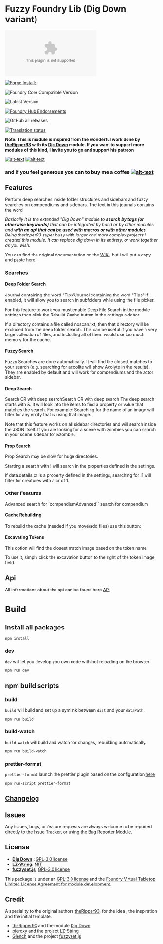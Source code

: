 # Fuzzy Foundry Lib (Dig Down variant)

![Latest Release Download Count](https://img.shields.io/github/downloads/p4535992/foundryvtt-fuzzy-foundry-lib/latest/module.zip?color=2b82fc&label=DOWNLOADS&style=for-the-badge)

[![Forge Installs](https://img.shields.io/badge/dynamic/json?label=Forge%20Installs&query=package.installs&suffix=%25&url=https%3A%2F%2Fforge-vtt.com%2Fapi%2Fbazaar%2Fpackage%2Ffuzzy-foundry-lib&colorB=006400&style=for-the-badge)](https://forge-vtt.com/bazaar#package=fuzzy-foundry-lib)

![Foundry Core Compatible Version](https://img.shields.io/badge/dynamic/json.svg?url=https%3A%2F%2Fraw.githubusercontent.com%2Fp4535992%2Ffoundryvtt-fuzzy-foundry-lib%2Fmaster%2Fsrc%2Fmodule.json&label=Foundry%20Version&query=$.compatibility.verified&colorB=orange&style=for-the-badge)

![Latest Version](https://img.shields.io/badge/dynamic/json.svg?url=https%3A%2F%2Fraw.githubusercontent.com%2Fp4535992%2Ffoundryvtt-fuzzy-foundry-lib%2Fmaster%2Fsrc%2Fmodule.json&label=Latest%20Release&prefix=v&query=$.version&colorB=red&style=for-the-badge)

[![Foundry Hub Endorsements](https://img.shields.io/endpoint?logoColor=white&url=https%3A%2F%2Fwww.foundryvtt-hub.com%2Fwp-json%2Fhubapi%2Fv1%2Fpackage%2Ffuzzy-foundry-lib%2Fshield%2Fendorsements&style=for-the-badge)](https://www.foundryvtt-hub.com/package/fuzzy-foundry-lib/)

![GitHub all releases](https://img.shields.io/github/downloads/p4535992/foundryvtt-fuzzy-foundry-lib/total?style=for-the-badge)

[![Translation status](https://weblate.foundryvtt-hub.com/widgets/fuzzy-foundry-lib/-/287x66-black.png)](https://weblate.foundryvtt-hub.com/engage/fuzzy-foundry-lib/)

**Note: This is module is inspired from the  wonderful work done by [theRipper93](https://theripper93.com/) with its [Dig Down](https://github.com/theripper93/fuzzy-foundry) module.
If you want to support more modules of this kind, I invite you to go and support his patreon**

[![alt-text](https://img.shields.io/badge/-Patreon-%23ff424d?style=for-the-badge)](https://www.patreon.com/theripper93) [![alt-text](https://img.shields.io/badge/-Discord-%235662f6?style=for-the-badge)](https://discord.gg/F53gBjR97G)

### and if you feel generous you can to buy me a coffee [![alt-text](https://img.shields.io/badge/-Patreon-%23ff424d?style=for-the-badge)](https://www.patreon.com/p4535992)


## Features

Perform deep searches inside folder structures and sidebars and fuzzy searches on compendiums and sidebars. The text in this journals contains the word

_Basically it is the extended "Dig Down" module to **search by tags (or otherwise keywords)** that can be integrated by hand or by other modules and **with an api that can be used with macros or with other modules**. Being theripper93 super busy with larger and more complex projects I created this module. It can replace dig down in its entirety, or work together as you wish._

You can find the original documentation on the [WIKI](https://api.theripper93.com/modulewiki/fuzzy-foundry/free), but i will put a copy and paste here.

### Searches

#### Deep Folder Search

Journal containing the word "Tips"Journal containing the word "Tips"
If enabled, it will allow you to search in subfolders while using the file picker.

For this feature to work you must enable Deep File Search in the module settings then click the Rebuild Cache button in the settings sidebar

If a directory contains a file called noscan.txt, then that directory will be excluded from the deep folder search. This can be useful if you have a very large collection of files, and including all of them would use too much memory for the cache.

#### Fuzzy Search

Fuzzy Searches are done automatically. It will find the closest matches to your search (e.g. searching for accolite will show Acolyte in the results). They are enabled by default and will work for compendiums and the actor sidebar.

#### Deep Search

Search CR with deep searchSearch CR with deep search
The deep search starts with &. It will look into the items to find a property or value that matches the search. For example: Searching for the name of an image will filter for any entity that is using that image.

Note that this feature works on all sidebar directories and will search inside the JSON itself. If you are looking for a scene with zombies you can search in your scene sidebar for &zombie.

#### Prop Search

Prop Search may be slow for huge directories.

Starting a search with ! will search in the properties defined in the settings.

If data.details.cr is a property defined in the settings, searching for !1 will filter for creatures with a cr of 1.

### Other Features

Advanced search for `compendiumAdvanced`` search for compendium

#### Cache Rebuilding

To rebuild the cache (needed if you move\add files) use this button:

#### Excavating Tokens

This option will find the closest match image based on the token name.

To use it, simply click the excavation button to the right of the token image field.


## Api

All informations about the api can be found here [API](./wiki/api.md)


# Build

## Install all packages

```bash
npm install
```

### dev

`dev` will let you develop you own code with hot reloading on the browser

```bash
npm run dev
```

## npm build scripts

### build

`build` will build and set up a symlink between `dist` and your `dataPath`.

```bash
npm run build
```

### build-watch

`build-watch` will build and watch for changes, rebuilding automatically.

```bash
npm run build-watch
```

### prettier-format

`prettier-format` launch the prettier plugin based on the configuration [here](./.prettierrc)

```bash
npm run-script prettier-format
```

## [Changelog](./CHANGELOG.md)

## Issues

Any issues, bugs, or feature requests are always welcome to be reported directly to the [Issue Tracker](https://github.com/p4535992/foundryvtt-fuzzy-foundry-lib/issues ), or using the [Bug Reporter Module](https://foundryvtt.com/packages/bug-reporter/).

## License

- **[Dig Down](https://github.com/theripper93/fuzzy-foundry)** : [GPL-3.0 license](https://github.com/theripper93/fuzzy-foundry/blob/master/LICENSE)
- **[LZ-String](https://github.com/pieroxy/lz-string)**: [MIT](https://github.com/pieroxy/lz-string/blob/master/LICENSE)
- **[fuzzyset.js](https://github.com/Glench/fuzzyset.js)**: [GPL-3.0 license](https://github.com/Glench/fuzzyset.js/blob/master/LICENSE.md)

This package is under an [GPL-3.0 license](LICENSE) and the [Foundry Virtual Tabletop Limited License Agreement for module development](https://foundryvtt.com/article/license/).

## Credit

A special ty to the original authors [theRipper93](https://theripper93.com/), for the idea , the inspiration and the initial template.

- [theRipper93](https://theripper93.com/) and the module [Dig Down](https://github.com/theripper93/fuzzy-foundry)
- [pieroxy](https://github.com/pieroxy/) and the project [LZ-String](https://github.com/pieroxy/lz-string)
- [Glench](https://github.com/Glench/) and the project [fuzzyset.js](https://github.com/Glench/fuzzyset.js)